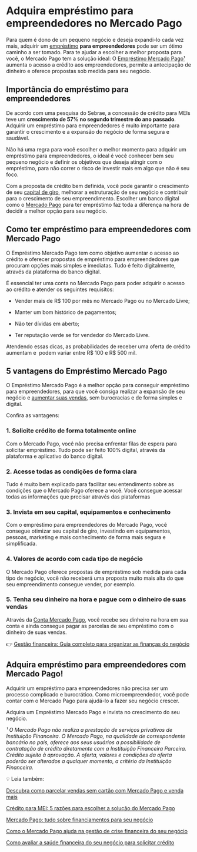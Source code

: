 # Adquira empréstimo para empreendedores no Mercado Pago

Para quem é dono de um pequeno negócio e deseja expandi-lo cada vez mais, adquirir um [empréstimo](https://meubolso.mercadopago.com.br/emprestimo-para-mei) **para empreendedores** pode ser um ótimo caminho a ser tomado. Para te ajudar a escolher a melhor proposta para você, o Mercado Pago tem a solução ideal: O [Empréstimo Mercado Pago¹](https://meubolso.mercadopago.com.br/credito-para-mei-5-razoes-para-escolher-a-solucao-do-mercado-credito) aumenta o acesso a crédito aos empreendedores, permite a antecipação de dinheiro e oferece propostas sob medida para seu negócio.

## Importância do empréstimo para empreendedores

De acordo com uma pesquisa do Sebrae, a concessão de crédito para MEIs teve um **crescimento de 57% no segundo trimestre do ano passado**. Adquirir um empréstimo para empreendedores é muito importante para garantir o crescimento e a expansão do negócio de forma segura e saudável.

Não há uma regra para você escolher o melhor momento para adquirir um empréstimo para empreendedores, o ideal é você conhecer bem seu pequeno negócio e definir os objetivos que deseja atingir com o empréstimo, para não correr o risco de investir mais em algo que não é seu foco.

Com a proposta de crédito bem definida, você pode garantir o crescimento de seu [capital de giro](https://meubolso.mercadopago.com.br/calcular-o-capital-de-giro), melhorar a estruturação de seu negócio e contribuir para o crescimento de seu empreendimento. Escolher um banco digital como o [Mercado Pago](https://meubolso.mercadopago.com.br/como-funciona-o-mercado-pago) para ter empréstimo faz toda a diferença na hora de decidir a melhor opção para seu negócio.

## Como ter empréstimo para empreendedores com Mercado Pago

O Empréstimo Mercado Pago tem como objetivo aumentar o acesso ao crédito e oferecer propostas de empréstimo para empreendedores que procuram opções mais simples e imediatas. Tudo é feito digitalmente, através da plataforma do banco digital.

É essencial ter uma conta no Mercado Pago para poder adquirir o acesso ao crédito e atender os seguintes requisitos:

- Vender mais de R$ 100 por mês no Mercado Pago ou no Mercado Livre;

- Manter um bom histórico de pagamentos; 

- Não ter dívidas em aberto; 

- Ter reputação verde se for vendedor do Mercado Livre.

Atendendo essas dicas, as probabilidades de receber uma oferta de crédito aumentam e  podem variar entre R$ 100 e R$ 500 mil.

## 5 vantagens do Empréstimo Mercado Pago

O Empréstimo Mercado Pago é a melhor opção para conseguir empréstimo para empreendedores, para que você consiga realizar a expansão de seu negócio e [aumentar suas vendas](https://meubolso.mercadopago.com.br/mercado-livre), sem burocracias e de forma simples e digital.

Confira as vantagens:

### **1. Solicite crédito de forma totalmente online**

Com o Mercado Pago, você não precisa enfrentar filas de espera para solicitar empréstimo. Tudo pode ser feito 100% digital, através da plataforma e aplicativo do banco digital.

### **2. Acesse todas as condições de forma clara**

Tudo é muito bem explicado para facilitar seu entendimento sobre as condições que o Mercado Pago oferece a você. Você consegue acessar todas as informações que precisar através das plataformas

### **3. Invista em seu capital, equipamentos e conhecimento**

Com o empréstimo para empreendedores do Mercado Pago, você consegue otimizar seu capital de giro, investindo em equipamentos, pessoas, marketing e mais conhecimento de forma mais segura e simplificada.

### **4. Valores de acordo com cada tipo de negócio**

O Mercado Pago oferece propostas de empréstimo sob medida para cada tipo de negócio, você não receberá uma proposta muito mais alta do que seu empreendimento consegue vender, por exemplo.

### **5. Tenha seu dinheiro na hora e pague com o dinheiro de suas vendas**

Através da [Conta Mercado Pago](https://meubolso.mercadopago.com.br/conheca-todos-os-beneficios-da-conta-mercado-pago-para-mei), você recebe seu dinheiro na hora em sua conta e ainda consegue pagar as parcelas de seu empréstimo com o dinheiro de suas vendas.

👉 [Gestão financeira: Guia completo para organizar as finanças do negócio](https://meubolso.mercadopago.com.br/gestao-financeira)

## Adquira empréstimo para empreendedores com Mercado Pago!

Adquirir um empréstimo para empreendedores não precisa ser um processo complicado e burocrático. Como microempreendedor, você pode contar com o Mercado Pago para ajudá-lo a fazer seu negócio crescer.

Adquira um Empréstimo Mercado Pago e invista no crescimento do seu negócio.

*¹ O Mercado Pago não realiza a prestação de serviços privativos de Instituição Financeira. O Mercado Pago, na qualidade de correspondente bancário no país, oferece aos seus usuários a possibilidade de contratação de crédito diretamente com a Instituição Financeira Parceira. Crédito sujeito à aprovação. A oferta, valores e condições da oferta poderão ser alterados a qualquer momento, a critério da Instituição Financeira.*

💡 Leia também:

[Descubra como parcelar vendas sem cartão com Mercado Pago e venda mais](https://meubolso.mercadopago.com.br/parcelar-vendas-sem-cartao-mercado-pago)

[Crédito para MEI: 5 razões para escolher a solução do Mercado Pago](https://meubolso.mercadopago.com.br/credito-para-mei-5-razoes-para-escolher-a-solucao-do-mercado-credito)

[Mercado Pago: tudo sobre financiamentos para seu negócio](https://meubolso.mercadopago.com.br/mercado-credito-tudo-sobre-financiamentos-para-o-seu-e-commerce)

[Como o Mercado Pago ajuda na gestão de crise financeira do seu negócio](https://meubolso.mercadopago.com.br/gestao-de-crise)

[Como avaliar a saúde financeira do seu negócio para solicitar crédito](https://meubolso.mercadopago.com.br/avaliar-saude-financeira-do-negocio)